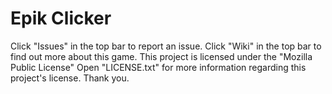 # Epik Clicker
Click "Issues" in the top bar to report an issue.
Click "Wiki" in the top bar to find out more about this game.
This project is licensed under the "Mozilla Public License"
Open "LICENSE.txt" for more information regarding this project's license.
Thank you.
